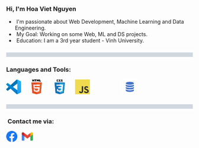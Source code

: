 <!DOCTYPE html>
<html lang="en">
<head>
    <meta charset="UTF-8">
    <meta http-equiv="X-UA-Compatible" content="IE=edge">
    <meta name="viewport" content="width=device-width, initial-scale=1.0">
</head>
    <div style="position: relative;">
        <h3 >Hi, I'm Hoa Viet Nguyen 
            <img style = "width: 20px;" src="https://camo.githubusercontent.com/e8e7b06ecf583bc040eb60e44eb5b8e0ecc5421320a92929ce21522dbc34c891/68747470733a2f2f6d656469612e67697068792e636f6d2f6d656469612f6876524a434c467a6361737252346961377a2f67697068792e676966" alt="">
        </h3>
    </div>
    <div class="info">
        <ul>
            <li>
                <img style="width:20px;"src="https://github.githubassets.com/images/icons/emoji/unicode/1f52d.png" alt="">
                I'm passionate about Web Development, Machine Learning and Data Engineering.
            </li>
            <li>
                <img style="width:20px;" src="https://github.githubassets.com/images/icons/emoji/unicode/1f945.png" alt="">
                My Goal: Working on some Web, ML and DS projects.
            </li>
            <li>
                <img style="width:20px;" src="https://github.githubassets.com/images/icons/emoji/unicode/26a1.png" alt="">
                Education: I am a 3rd year student - Vinh University.
            </li>
        </ul>
    </div>
    <div>
    <hr style="height:12px; margin: 24px 0; background-color: #d0d7de; border: 0;"></hr>
    </div>
    <div>
        <h3>Languages and Tools:</h3>
        <div>
            <img style="width:40px;" src="https://raw.githubusercontent.com/github/explore/80688e429a7d4ef2fca1e82350fe8e3517d3494d/topics/visual-studio-code/visual-studio-code.png" alt="">
            <img style="width:40px; margin-left: 18px;" src="https://raw.githubusercontent.com/github/explore/80688e429a7d4ef2fca1e82350fe8e3517d3494d/topics/html/html.png" alt="">
            <img style="width:40px; margin-left: 18px;" src="https://raw.githubusercontent.com/github/explore/80688e429a7d4ef2fca1e82350fe8e3517d3494d/topics/css/css.png" alt="">
            <img style="width:40px; margin-left: 18px;" src="https://raw.githubusercontent.com/github/explore/80688e429a7d4ef2fca1e82350fe8e3517d3494d/topics/javascript/javascript.png" alt="">
            <img style="width:40px; margin-left: 18px;" src="https://camo.githubusercontent.com/fc4cab9ccd5e6e62ac62dbb5aab11a9e5507b438c42cc82363ce184cbe1ccdaa/68747470733a2f2f75706c6f61642e77696b696d656469612e6f72672f77696b6970656469612f636f6d6d6f6e732f7468756d622f632f63332f507974686f6e2d6c6f676f2d6e6f746578742e7376672f3230303070782d507974686f6e2d6c6f676f2d6e6f746578742e7376672e706e67" alt="">
            <img style="width:40px; margin-left: 18px;"
                src="https://camo.githubusercontent.com/a0395c46031320934c51cdbf5b65fedfcaa0d6a3c91d354ff608bb0f3863d3a7/68747470733a2f2f73746167696e672e61636164656d792e6e756d666f6375732e6f72672f77702d636f6e74656e742f75706c6f6164732f323031362f30372f70616e6461732d6c6f676f2d3330302e706e67"
                alt="">
            <img style="width:40px; margin-left: 18px;"src="https://user-images.githubusercontent.com/67586773/105040771-43887300-5a88-11eb-9f01-bee100b9ef22.png" alt="">
            <img style="width:40px; margin-left: 18px;" src="https://raw.githubusercontent.com/github/explore/80688e429a7d4ef2fca1e82350fe8e3517d3494d/topics/sql/sql.png" alt="">
        </div>
    </div>
    <hr style="height:12px; margin: 24px 0; background-color: #d0d7de; border: 0;"></hr>
    <div>
        <h3>
            <img style="width:20px;"src="https://github.githubassets.com/images/icons/emoji/unicode/1f4eb.png" alt="">
            Contact me via:
        </h3>
        <p>
            <a style="text-decoration:none;" href="https://www.facebook.com/nv.hoa.24">
                <img style="width:30px;"
                    src="https://raw.githubusercontent.com/github/explore/9adcff6afda303fb7fcead92954bad819fa7a4bd/topics/facebook/facebook.png"
                    alt="">
            </a>
            <a style="text-decoration:none;" href="">
                <img style="width:30px;"
                src="https://camo.githubusercontent.com/e3d4f28b68ddcb661ae21daaf9ffda3a86ce25e30de86975b63399f73de63df3/68747470733a2f2f75706c6f61642e77696b696d656469612e6f72672f77696b6970656469612f636f6d6d6f6e732f7468756d622f652f65372f496e7374616772616d5f6c6f676f5f323031362e7376672f3130323470782d496e7374616772616d5f6c6f676f5f323031362e7376672e706e67" alt="">
            </a>
            <a style="text-decoration:none;" href="https://github.com/HoaConf">
                <img style="width:30px;" src="https://camo.githubusercontent.com/7df0b771c958e1037aaf92e60c9491f7d01628c31d70f822aebe153a2daf2c8a/68747470733a2f2f7777772e766563746f726c6f676f2e7a6f6e652f6c6f676f732f6769746875622f6769746875622d74696c652e737667" alt="">
            </a>
            <a style="text-decoration:none;" href="mailto:hoaitdhv@gmail.com">
                <img style="width:30px;" src="https://raw.githubusercontent.com/github/explore/c48cd5d649ad3d397166ad3661a259bed9696ea6/topics/gmail/gmail.png" alt="">
            </a>
            <a style="text-decoration:none;" href="https://www.linkedin.com/in/hoavinhuni/">
                <img style="width:30px;" src="https://avatars.githubusercontent.com/u/357098?s=200&v=4" alt="">
            </a>
        </p>
    </div>
</body>
</html>
